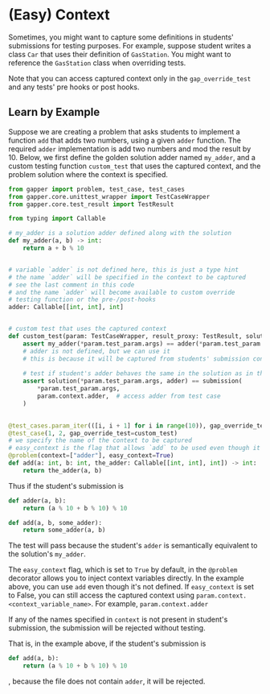 # (Easy) Context

Sometimes, you might want to capture some definitions in students' submissions for testing purposes. For example, suppose student writes a class `Car` that uses their definition of `GasStation`. You might want to reference the `GasStation` class when overriding tests. 

Note that you can access captured context only in the `gap_override_test` and any tests' pre hooks or post hooks. 

## Learn by Example

Suppose we are creating a problem that asks students to implement a function `add` that adds two numbers, using a given `adder` function. 
The required `adder` implementation is add two numbers and mod the result by 10. Below, we first define the golden solution adder named `my_adder`, and a custom testing 
function `custom_test` that uses the captured context, and the problem solution where the context is specified.

```python
from gapper import problem, test_case, test_cases
from gapper.core.unittest_wrapper import TestCaseWrapper
from gapper.core.test_result import TestResult

from typing import Callable

# my_adder is a solution adder defined along with the solution
def my_adder(a, b) -> int:
    return a + b % 10


# variable `adder` is not defined here, this is just a type hint
# the name `adder` will be specified in the context to be captured 
# see the last comment in this code
# and the name `adder` will become available to custom override
# testing function or the pre-/post-hooks
adder: Callable[[int, int], int]


# custom test that uses the captured context
def custom_test(param: TestCaseWrapper, result_proxy: TestResult, solution, submission):
    assert my_adder(*param.test_param.args) == adder(*param.test_param.args) # notice here
    # adder is not defined, but we can use it
    # this is because it will be captured from students' submission context
    
    # test if student's adder behaves the same in the solution as in their submission
    assert solution(*param.test_param.args, adder) == submission(
        *param.test_param.args,
        param.context.adder,  # access adder from test case
    )
    

@test_cases.param_iter(([i, i + 1] for i in range(10)), gap_override_test=custom_test)
@test_case(1, 2, gap_override_test=custom_test)
# we specify the name of the context to be captured
# easy_context is the flag that allows `add` to be used even though it's not defined
@problem(context=["adder"], easy_context=True) 
def add(a: int, b: int, the_adder: Callable[[int, int], int]) -> int:
    return the_adder(a, b)
```

Thus if the student's submission is 

```python
def adder(a, b):
    return (a % 10 + b % 10) % 10

def add(a, b, some_adder):
    return some_adder(a, b)
```

The test will pass because the student's `adder` is semantically equivalent to the solution's `my_adder`.

The `easy_context` flag, which is set to `True` by default, in the `@problem` decorator allows you to inject context variables directly. In the example above, you can use `add` even though it's not defined. If `easy_context` is set to False, you can still access the captured context using `param.context.<context_variable_name>`. For example, `param.context.adder`

If any of the names specified in `context` is not present in student's submission, the submission will be rejected without testing. 

That is, in the example above, if the student's submission is 

```python
def add(a, b):
    return (a % 10 + b % 10) % 10
```
, because the file does not contain `adder`, it will be rejected. 
